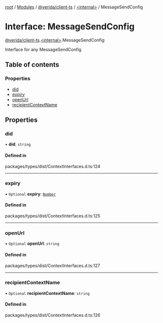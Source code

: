 [root](../README.md) / [Modules](../modules.md) / [@verida/client-ts](../modules/verida_client_ts.md) / [<internal\>](../modules/verida_client_ts._internal_.md) / MessageSendConfig

# Interface: MessageSendConfig

[@verida/client-ts](../modules/verida_client_ts.md).[<internal\>](../modules/verida_client_ts._internal_.md).MessageSendConfig

Interface for any MessageSendConfig

## Table of contents

### Properties

- [did](verida_client_ts._internal_.MessageSendConfig.md#did)
- [expiry](verida_client_ts._internal_.MessageSendConfig.md#expiry)
- [openUrl](verida_client_ts._internal_.MessageSendConfig.md#openurl)
- [recipientContextName](verida_client_ts._internal_.MessageSendConfig.md#recipientcontextname)

## Properties

### did

• **did**: `string`

#### Defined in

packages/types/dist/ContextInterfaces.d.ts:124

___

### expiry

• `Optional` **expiry**: [`Number`](../modules/verida_client_ts._internal_.md#number)

#### Defined in

packages/types/dist/ContextInterfaces.d.ts:125

___

### openUrl

• `Optional` **openUrl**: `string`

#### Defined in

packages/types/dist/ContextInterfaces.d.ts:127

___

### recipientContextName

• `Optional` **recipientContextName**: `string`

#### Defined in

packages/types/dist/ContextInterfaces.d.ts:126
